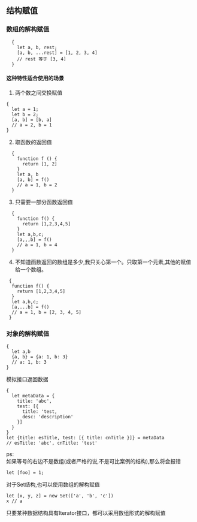 
## 结构赋值
### 数组的解构赋值
```
  {
    let a, b, rest;
    [a, b, ...rest] = [1, 2, 3, 4]
    // rest 等于 [3, 4]
  }
```
#### 这种特性适合使用的场景
1. 两个数之间交换赋值
  ```
  {
    let a = 1;
    let b = 2;
    [a, b] = [b, a]
    // a = 2, b = 1
  }
  ```
2. 取函数的返回值
```
  {
    function f () {
      return [1, 2]
    }
    let a, b
    [a, b] = f()
    // a = 1, b = 2
  }
```
3. 只需要一部分函数返回值
``` 
  {
    function f() {
      return [1,2,3,4,5]
    }
    let a,b,c;
    [a,,,b] = f()
    // a = 1, b = 4
  }
```  

4. 不知道函数返回的数组是多少,我只关心第一个。只取第一个元素,其他的赋值给一个数组。
```
 {
  function f() {
    return [1,2,3,4,5]
  }
  let a,b,c;
  [a,...b] = f()
  // a = 1, b = [2, 3, 4, 5]
 }
```


### 对象的解构赋值
```
{
  let a,b
  {a, b} = {a: 1, b: 3}
  // a: 1, b: 3
}
```
模拟接口返回数据
```
{
  let metaData = {
    title: 'abc',
    test: [{
      title: 'test,
      desc: 'description'
    }]
  }
}
let {title: esTitle, test: [{ title: cnTitle }]} = metaData
// esTitle: 'abc', cnTitle: 'test'
```

ps:  
如果等号的右边不是数组(或者严格的说,不是可比案例的结构),那么将会报错
```
let [foo] = 1;
```
对于Set结构,也可以使用数组的解构赋值
```
let [x, y, z] = new Set(['a', 'b', 'c'])
x // a
```
只要某种数据结构具有Iterator接口，都可以采用数组形式的解构赋值